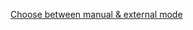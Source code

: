 [Choose between manual & external mode](https://github.com/Antonios-M/CORE_2024/blob/main/images/instruction_images/robotinputs.png)
